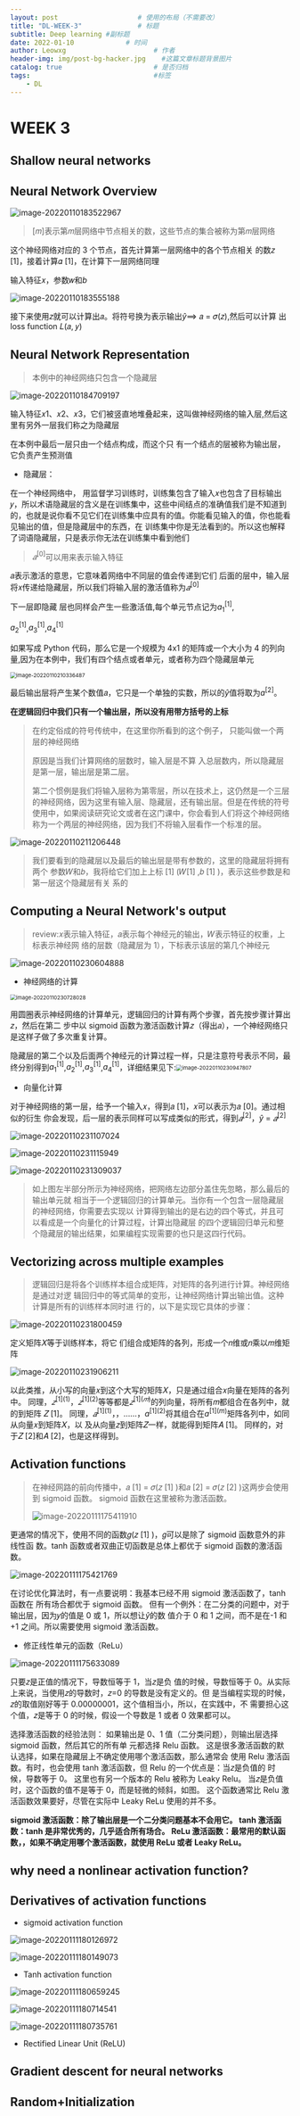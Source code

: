 ```yaml
---
layout: post                    # 使用的布局（不需要改）
title: "DL-WEEK-3"              # 标题 
subtitle: Deep learning #副标题
date: 2022-01-10             # 时间
author: Leowxg                      # 作者
header-img: img/post-bg-hacker.jpg    #这篇文章标题背景图片
catalog: true                       # 是否归档
tags:                               #标签
    - DL
---
```


# WEEK 3

## Shallow neural networks

## Neural Network Overview

![image-20220110183522967](https://s2.loli.net/2022/01/10/dWRexNpOvHrGKbT.png)

> [𝑚]表示第𝑚层网络中节点相关的数，这些节点的集合被称为第𝑚层网络

这个神经网络对应的 3 个节点，首先计算第一层网络中的各个节点相关 的数𝑧 [1]，接着计算𝛼 [1]，在计算下一层网络同理



输入特征𝑥，参数𝑤和*b*

![image-20220110183555188](https://s2.loli.net/2022/01/10/jmznHqG9XKdQfos.png)

接下来使用𝑧就可以计算出𝑎。将符号换为表示输出$\hat{y}$⟹ 𝑎 = 𝜎(𝑧),然后可以计算 出 loss function 𝐿(𝑎, 𝑦)

## Neural Network Representation

> 本例中的神经网络只包含一个隐藏层

![image-20220110184709197](https://s2.loli.net/2022/01/10/sKMonFQbRhrTdfL.png)

输入特征𝑥1、𝑥2、𝑥3，它们被竖直地堆叠起来，这叫做神经网络的输入层,然后这里有另外一层我们称之为隐藏层

在本例中最后一层只由一个结点构成，而这个只 有一个结点的层被称为输出层，它负责产生预测值

- 隐藏层：

在一个神经网络中， 用监督学习训练时，训练集包含了输入𝑥也包含了目标输出𝑦，所以术语隐藏层的含义是在训练集中，这些中间结点的准确值我们是不知道到的，也就是说你看不见它们在训练集中应具有的值。你能看见输入的值，你也能看见输出的值，但是隐藏层中的东西，在 训练集中你是无法看到的。所以这也解释了词语隐藏层，只是表示你无法在训练集中看到他们

> $𝑎^{[0]}$可以用来表示输入特征

𝑎表示激活的意思，它意味着网络中不同层的值会传递到它们 后面的层中，输入层将𝑥传递给隐藏层，所以我们将输入层的激活值称为$𝑎^{[0]}$

下一层即隐藏 层也同样会产生一些激活值,每个单元节点记为$a_1^{[1]}$,

$a_2^{[1]}$,$a_3^{[1]}$,$a_4^{[1]}$

如果写成 Python 代码，那么它是一个规模为 4x1 的矩阵或一个大小为 4 的列向量,因为在本例中，我们有四个结点或者单元，或者称为四个隐藏层单元

<img src="https://s2.loli.net/2022/01/10/vMg3jGuXrDpyVPs.png" alt="image-20220110210336487" style="zoom:67%;" />

最后输出层将产生某个数值𝑎，它只是一个单独的实数，所以的$\hat{y}$值将取为$a^{[2]}$。

**在逻辑回归中我们只有一个输出层，所以没有用带方括号的上标**

> 在约定俗成的符号传统中，在这里你所看到的这个例子， 只能叫做一个两层的神经网络
>
> 原因是当我们计算网络的层数时，输入层是不算 入总层数内，所以隐藏层是第一层，输出层是第二层。
>
> 第二个惯例是我们将输入层称为第零层，所以在技术上，这仍然是一个三层的神经网络，因为这里有输入层、隐藏层，还有输出层。但是在传统的符号使用中，如果阅读研究论文或者在这门课中，你会看到人们将这个神经网络称为一个两层的神经网络，因为我们不将输入层看作一个标准的层。

![image-20220110211206448](https://s2.loli.net/2022/01/10/Grm3es4ghH6tjc1.png)



> 我们要看到的隐藏层以及最后的输出层是带有参数的，这里的隐藏层将拥有两个 参数𝑊和𝑏，我将给它们加上上标 [1] (𝑊[1] ,𝑏 [1] )，表示这些参数是和第一层这个隐藏层有关 系的

## Computing a Neural Network's  output

> review:𝑥表示输入特征，𝑎表示每个神经元的输出，𝑊表示特征的权重，上标表示神经网 络的层数（隐藏层为 1），下标表示该层的第几个神经元

![image-20220110230604888](https://s2.loli.net/2022/01/10/1myVQJasdK3pt5A.png)

- 神经网络的计算

<img src="https://s2.loli.net/2022/01/10/57CLxZuAsDrJYbi.png" alt="image-20220110230728028" style="zoom:67%;" />

用圆圈表示神经网络的计算单元，逻辑回归的计算有两个步骤，首先按步骤计算出𝑧，然后在第二 步中以 sigmoid 函数为激活函数计算𝑧（得出𝑎），一个神经网络只是这样子做了多次重复计算。

隐藏层的第二个以及后面两个神经元的计算过程一样，只是注意符号表示不同，最终分别得到$a_1^{[1]}$,$a_2^{[1]}$,$a_3^{[1]}$,$a_4^{[1]}$，详细结果见下:<img src="https://s2.loli.net/2022/01/10/wYK6GzuXCnpTc73.png" alt="image-20220110230947807" style="zoom:67%;" />

- 向量化计算

对于神经网络的第一层，给予一个输入𝑥，得到𝑎 [1]，𝑥可以表示为𝑎 [0]。通过相似的衍生 你会发现，后一层的表示同样可以写成类似的形式，得到$𝑎^{[2]}$，$\hat{y}$ = $𝑎^{[2]}$

![image-20220110231107024](https://s2.loli.net/2022/01/10/gtayNZKLuSTGXBA.png)

![image-20220110231115949](https://s2.loli.net/2022/01/10/7CTmswfIUyxn5ga.png)

![image-20220110231309037](https://s2.loli.net/2022/01/10/ZhdcvlDIjQM75gE.png)

> 如上图左半部分所示为神经网络，把网络左边部分盖住先忽略，那么最后的输出单元就 相当于一个逻辑回归的计算单元。当你有一个包含一层隐藏层的神经网络，你需要去实现以 计算得到输出的是右边的四个等式，并且可以看成是一个向量化的计算过程，计算出隐藏层 的四个逻辑回归单元和整个隐藏层的输出结果，如果编程实现需要的也只是这四行代码。

## Vectorizing across multiple examples

> 逻辑回归是将各个训练样本组合成矩阵，对矩阵的各列进行计算。神经网络是通过对逻 辑回归中的等式简单的变形，让神经网络计算出输出值。这种计算是所有的训练样本同时进 行的，以下是实现它具体的步骤：

![image-20220110231800459](https://s2.loli.net/2022/01/10/Tr3bkdMeXFBEGRH.png)

定义矩阵𝑋等于训练样本，将它 们组合成矩阵的各列，形成一个𝑛维或𝑛乘以𝑚维矩阵

![image-20220110231906211](https://s2.loli.net/2022/01/10/prbW3TSngdVlMw2.png)

以此类推，从小写的向量𝑥到这个大写的矩阵𝑋，只是通过组合𝑥向量在矩阵的各列中。 同理，$𝑧 ^{[1](1)}$，$𝑧 ^{[1](2)}$等等都是$𝑧 ^{[1](𝑚)}$的列向量，将所有𝑚都组合在各列中，就的到矩阵 𝑍 [1]。 同理，$𝑎^{[1](1)}$，，……，$a ^{[1](2)}$将其组合在$a ^{[1](m)}$矩阵各列中，如同从向量𝑥到矩阵𝑋，以 及从向量𝑧到矩阵𝑍一样，就能得到矩阵𝐴 [1]。 同样的，对于𝑍 [2]和𝐴 [2]，也是这样得到。

## Activation functions

> 在神经网路的前向传播中，𝑎 [1] = 𝜎(𝑧 [1] )和𝑎 [2] = 𝜎(𝑧 [2] )这两步会使用到 sigmoid 函数。 sigmoid 函数在这里被称为激活函数。
>
> ![image-20220111175411910](https://s2.loli.net/2022/01/11/H1kERLrdO3pXzUF.png)

更通常的情况下，使用不同的函数𝑔(𝑧 [1] )，𝑔可以是除了 sigmoid 函数意外的非线性函 数。tanh 函数或者双曲正切函数是总体上都优于 sigmoid 函数的激活函数。

![image-20220111175421769](https://s2.loli.net/2022/01/11/SnVbByz543tEaPH.png)

在讨论优化算法时，有一点要说明：我基本已经不用 sigmoid 激活函数了，tanh 函数在 所有场合都优于 sigmoid 函数。 但有一个例外：在二分类的问题中，对于输出层，因为𝑦的值是 0 或 1，所以想让$\hat{y}$的数 值介于 0 和 1 之间，而不是在-1 和+1 之间。所以需要使用 sigmoid 激活函数。

- 修正线性单元的函数（ReLu）

![image-20220111175633089](https://s2.loli.net/2022/01/11/rg3QpS6PDaOq54t.png)

只要𝑧是正值的情况下，导数恒等于 1，当𝑧是负 值的时候，导数恒等于 0。从实际上来说，当使用𝑧的导数时，𝑧=0 的导数是没有定义的。但 是当编程实现的时候，𝑧的取值刚好等于 0.00000001，这个值相当小，所以，在实践中，不 需要担心这个值，𝑧是等于 0 的时候，假设一个导数是 1 或者 0 效果都可以。

选择激活函数的经验法则： 如果输出是 0、1 值（二分类问题），则输出层选择 sigmoid 函数，然后其它的所有单 元都选择 Relu 函数。 这是很多激活函数的默认选择，如果在隐藏层上不确定使用哪个激活函数，那么通常会 使用 Relu 激活函数。有时，也会使用 tanh 激活函数，但 Relu 的一个优点是：当𝑧是负值的 时候，导数等于 0。 这里也有另一个版本的 Relu 被称为 Leaky Relu。 当𝑧是负值时，这个函数的值不是等于 0，而是轻微的倾斜，如图。 这个函数通常比 Relu 激活函数效果要好，尽管在实际中 Leaky ReLu 使用的并不多。

**sigmoid 激活函数：除了输出层是一个二分类问题基本不会用它。 tanh 激活函数：tanh 是非常优秀的，几乎适合所有场合。 ReLu 激活函数：最常用的默认函数，，如果不确定用哪个激活函数，就使用 ReLu 或者 Leaky ReLu。**

## why need a nonlinear  activation function?

## Derivatives of activation functions

- sigmoid activation function

![image-20220111180126972](https://s2.loli.net/2022/01/11/6SU42DQGpRicfvu.png)

![image-20220111180149073](https://s2.loli.net/2022/01/11/uwQIzbAUhk8d734.png)



- Tanh activation function

![image-20220111180659245](https://s2.loli.net/2022/01/11/PqhHLinkMscEUe7.png)

![image-20220111180714541](https://s2.loli.net/2022/01/11/oXKYDOGHCRriEn7.png)

![image-20220111180735761](https://s2.loli.net/2022/01/11/Rx9ZjKs5zn46ToJ.png)



- Rectified Linear Unit (ReLU)

## Gradient descent for neural  networks

## Random+Initialization